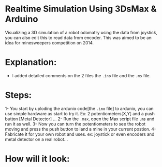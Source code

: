 # Realtime Simulation Using 3DsMax & Arduino
Visualizing a 3D simulation of a robot odomatry using the data from joystick, you can also edit this to read data from encoder. This was aimed to be an idea for minesweepers competition on 2014.

# Explanation:
   - I added detailed comments on the 2 files the ```.ino``` file and the ```.ms``` file.
   
# Steps:
   1- You start by uploding the ardunio code[the ```.ino``` file] to ardunio, you can use simple hardware as start to try it. Ex: 2 potentiometers[X,Y] and a push button [Metal Detector] ...
   2- Run the ```.max```, open the Max script file ```.ms``` and run it as well.
   3- Now you can turn the potentiometers to see the robot moving and press the push button to land a mine in your current postion. 
   4- Fabricate it for your own robot and uses. ex: joystick or even encoders and metal detector on a real robot...

# How will it look:
